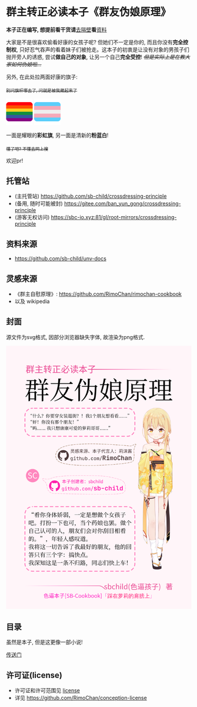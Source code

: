 # 群主转正必读本子《群友伪娘原理》

**本子正在编写, 想提前看干货请**[去隔壁](#资料来源)**看**[资料](https://github.com/sb-child/unv-docs)

大家是不是很喜欢偷看好康的女孩子呢? 但她们不一定是你的, 而且你没有**完全控制权**, 只好忍气吞声的看着妹子们被抢走。这本子的初衷是让没有对象的男孩子们抛开旁人的诱惑, 尝试**做自己的对象**, 让另一个自己**完全受控**! _~~但是实际上是在教大家如何伪娘啦...~~_

另外, 在此处拉两面好康的旗子:

~~<sub>别问旗杆哪去了, 问就是被我藏起来了</sub>~~

<img alt="lgbt" src="./lgbt.png">
<img alt="trans" src="./trans.png">

一面是耀眼的**彩虹旗**, 另一面是清新的**粉蓝白**!

~~<sub>懂了吧? 不懂去网上搜</sub>~~

欢迎pr!

## 托管站

+ (主托管站) https://github.com/sb-child/crossdressing-principle
+ (备用, 随时可能被封) https://gitee.com/ban_yun_gong/crossdressing-principle
+ (游客无权访问) https://sbc-io.xyz:81/gl/root-mirrors/crossdressing-principle

## 资料来源

+ https://github.com/sb-child/unv-docs

## 灵感来源

+ 《群主自慰原理》: https://github.com/RimoChan/rimochan-cookbook
+ 以及 wikipedia

## 封面

源文件为svg格式, 因部分浏览器缺失字体, 故渲染为png格式.

<img src="cover.png" />

## 目录

虽然是本子, 但是这更像一部小说!

[传送门](./index/README.md)

## 许可证(license)

+ 许可证和许可范围见 [license](./LICENSE)
+ 详见 https://github.com/RimoChan/conception-license
